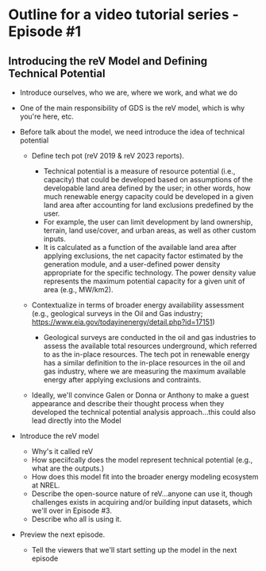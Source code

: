 # Outline for a video tutorial series - Episode #1

## Introducing the reV Model and Defining Technical Potential
- Introduce ourselves, who we are, where we work, and what we do
- One of the main responsibility of GDS is the reV model, which is why you're here, etc.
- Before talk about the model, we need introduce the idea of technical potential
    - Define tech pot (reV 2019 & reV 2023 reports).
        - Technical potential is a measure of resource potential (i.e., capacity) that could be developed based on assumptions of the developable land area defined by the user; in other words, how much renewable energy capacity could be developed in a given land area after accounting for land exclusions predefined by the user. 
        - For example, the user can limit development by land ownership, terrain, land use/cover, and urban areas, as well as other custom inputs.
        - It is calculated as a function of the available land area after applying exclusions, the net capacity factor estimated by the generation module, and a user-defined power density appropriate for the specific technology. The power density value represents the maximum potential capacity for a given unit of area (e.g., MW/km2). 
        
    - Contextualize in terms of broader energy availability assessment (e.g., geological surveys in the Oil and Gas industry; https://www.eia.gov/todayinenergy/detail.php?id=17151)
        - Geological surveys are conducted in the oil and gas industries to assess the available total resources underground, which referred to as the in-place resources. The tech pot in renewable energy has a similar definition to the in-place resources in the oil and gas industry, where we are measuring the maximum available energy after applying exclusions and contraints. 

    - Ideally, we'll convince Galen or Donna or Anthony to make a guest appearance and describe their thought process when they developed the technical potential analysis approach...this could also lead directly into the Model

- Introduce the reV model
    - Why's it called reV
    - How speciifcally does the model represent technical potential (e.g., what are the outputs.)
    - How does this model fit into the broader energy modeling ecosystem at NREL.
    - Describe the open-source nature of reV...anyone can use it, though challenges exists in acquiring and/or building input datasets, which we'll over in Episode #3.
    - Describe who all is using it.
- Preview the next episode.
    - Tell the viewers that we'll start setting up the model in the next episode